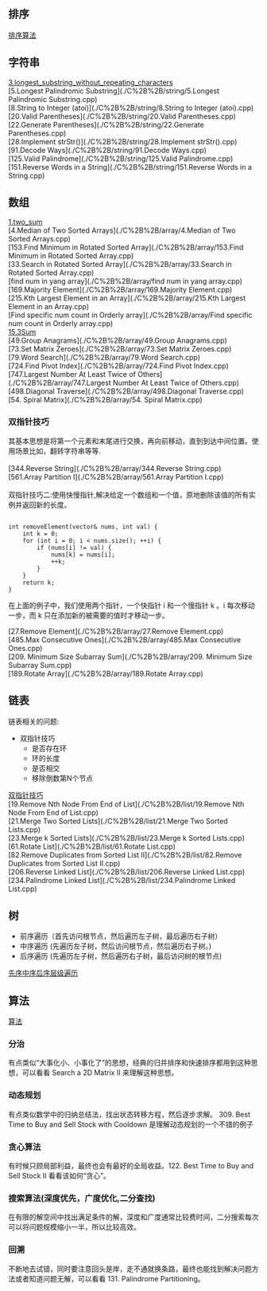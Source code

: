 
## 排序

[排序算法](./C%2B%2B/sort/main.cpp)

## 字符串

[3.longest_substring_without_repeating_characters](./C%2B%2B/string/3.longest_substring_without_repeating_characters.cpp)<br>
[5.Longest Palindromic Substring](./C%2B%2B/string/5.Longest Palindromic Substring.cpp)<br>
[8.String to Integer (atoi)](./C%2B%2B/string/8.String to Integer (atoi).cpp)<br>
[20.Valid Parentheses](./C%2B%2B/string/20.Valid Parentheses.cpp)<br>
[22.Generate Parentheses](./C%2B%2B/string/22.Generate Parentheses.cpp)<br>
[28.Implement strStr()](./C%2B%2B/string/28.Implement strStr().cpp)<br>
[91.Decode Ways](./C%2B%2B/string/91.Decode Ways.cpp)<br>
[125.Valid Palindrome](./C%2B%2B/string/125.Valid Palindrome.cpp)<br>
[151.Reverse Words in a String](./C%2B%2B/string/151.Reverse Words in a String.cpp)<br>
## 数组

[1.two_sum](./C%2B%2B/array/1.two_sum.cpp)<br>
[4.Median of Two Sorted Arrays](./C%2B%2B/array/4.Median of Two Sorted Arrays.cpp)<br>
[153.Find Minimum in Rotated Sorted Array](./C%2B%2B/array/153.Find Minimum in Rotated Sorted Array.cpp)<br>
[33.Search in Rotated Sorted Array](./C%2B%2B/array/33.Search in Rotated Sorted Array.cpp)<br>
[find num in yang array](./C%2B%2B/array/find num in yang array.cpp)<br>
[169.Majority Element](./C%2B%2B/array/169.Majority Element.cpp)<br>
[215.Kth Largest Element in an Array](./C%2B%2B/array/215.Kth Largest Element in an Array.cpp)<br>
[Find specific num count in Orderly array](./C%2B%2B/array/Find specific num count in Orderly array.cpp)<br>
[15.3Sum](./C%2B%2B/array/15.3Sum.cpp)<br>
[49.Group Anagrams](./C%2B%2B/array/49.Group Anagrams.cpp)<br>
[73.Set Matrix Zeroes](./C%2B%2B/array/73.Set Matrix Zeroes.cpp)<br>
[79.Word Search](./C%2B%2B/array/79.Word Search.cpp)<br>
[724.Find Pivot Index](./C%2B%2B/array/724.Find Pivot Index.cpp)<br>
[747.Largest Number At Least Twice of Others](./C%2B%2B/array/747.Largest Number At Least Twice of Others.cpp)<br>
[498.Diagonal Traverse](./C%2B%2B/array/498.Diagonal Traverse.cpp)<br>
[54. Spiral Matrix](./C%2B%2B/array/54. Spiral Matrix.cpp)<br>

### 双指针技巧
其基本思想是将第一个元素和末尾进行交换，再向前移动，直到到达中间位置。使用场景比如，翻转字符串等等.<br><br>
[344.Reverse String](./C%2B%2B/array/344.Reverse String.cpp)<br>
[561.Array Partition I](./C%2B%2B/array/561.Array Partition I.cpp)<br><br>
双指针技巧二:使用快慢指针,解决给定一个数组和一个值，原地删除该值的所有实例并返回新的长度。
<pre><code>
int removeElement(vector<int>& nums, int val) {
    int k = 0;
    for (int i = 0; i < nums.size(); ++i) {
        if (nums[i] != val) {
            nums[k] = nums[i];
            ++k;
        }
    }
    return k;
}
</code></pre>
在上面的例子中，我们使用两个指针，一个快指针 i 和一个慢指针 k 。i 每次移动一步，而 k 只在添加新的被需要的值时才移动一步。

[27.Remove Element](./C%2B%2B/array/27.Remove Element.cpp)<br>
[485.Max Consecutive Ones](./C%2B%2B/array/485.Max Consecutive Ones.cpp)<br>
[209. Minimum Size Subarray Sum](./C%2B%2B/array/209. Minimum Size Subarray Sum.cpp)<br>
[189.Rotate Array](./C%2B%2B/array/189.Rotate Array.cpp)

## 链表
链表相关的问题:

* 双指针技巧
	* 是否存在环
	* 环的长度
	* 是否相交
	* 移除倒数第N个节点

[双指针技巧](./C%2B%2B/list/list_double_pointer.cpp)<br>
[19.Remove Nth Node From End of List](./C%2B%2B/list/19.Remove Nth Node From End of List.cpp)<br>
[21.Merge Two Sorted Lists](./C%2B%2B/list/21.Merge Two Sorted Lists.cpp)<br>
[23.Merge k Sorted Lists](./C%2B%2B/list/23.Merge k Sorted Lists.cpp)<br>
[61.Rotate List](./C%2B%2B/list/61.Rotate List.cpp)<br>
[82.Remove Duplicates from Sorted List II](./C%2B%2B/list/82.Remove Duplicates from Sorted List II.cpp)<br>
[206.Reverse Linked List](./C%2B%2B/list/206.Reverse Linked List.cpp)<br>
[234.Palindrome Linked List](./C%2B%2B/list/234.Palindrome Linked List.cpp)<br>
## 树
* 前序遍历（首先访问根节点，然后遍历左子树，最后遍历右子树）
* 中序遍历 (先遍历左子树，然后访问根节点，然后遍历右子树。)
* 后序遍历 (先遍历左子树，然后遍历右子树，最后访问树的根节点)


[先序中序后序层级遍历](./C%2B%2B/tree/orderTraversal.cpp)

## 算法

[算法](./C%2B%2B/algorithm)

### 分治

有点类似“大事化小、小事化了”的思想，经典的归并排序和快速排序都用到这种思想，可以看看 Search a 2D Matrix II 来理解这种思想。

### 动态规划

有点类似数学中的归纳总结法，找出状态转移方程，然后逐步求解。 309. Best Time to Buy and Sell Stock with Cooldown 是理解动态规划的一个不错的例子

### 贪心算法

有时候只顾局部利益，最终也会有最好的全局收益。122. Best Time to Buy and Sell Stock II 看看该如何“贪心”。

### 搜索算法(深度优先，广度优化,二分查找)

在有限的解空间中找出满足条件的解，深度和广度通常比较费时间，二分搜索每次可以将问题规模缩小一半，所以比较高效。

### 回溯

不断地去试错，同时要注意回头是岸，走不通就换条路，最终也能找到解决问题方法或者知道问题无解，可以看看 131. Palindrome Partitioning。
